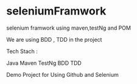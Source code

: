 # seleniumFramwork

selenium framwork using maven,testNg and POM

We are using BDD , TDD in the project

Tech Stach :

Java
Maven
TestNg
BDD
TDD

Demo Project for Using Github and Selenium
